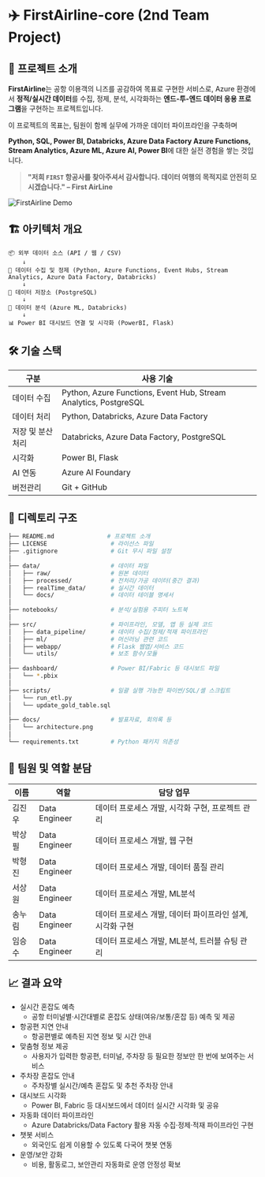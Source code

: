 # ✈️ FirstAirline-core (2nd Team Project)
## 🌊 프로젝트 소개

**FirstAirline**는 공항 이용객의 니즈를 공감하여 목표로 구현한 서비스로, Azure 환경에서 **정적/실시간 데이터**를 수집, 정제, 분석, 시각화하는 **엔드-투-엔드 데이터 응용 프로그램**을 구현하는 프로젝트입니다.

이 프로젝트의 목표는, 팀원이 함께 실무에 가까운 데이터 파이프라인을 구축하며  

**Python, SQL, Power BI, Databricks, Azure Data Factory Azure Functions, Stream Analytics, Azure ML, Azure AI, Power BI**에 대한 실전 경험을 쌓는 것입니다.


> **"저희 `FIRST` 항공사를 찾아주셔서 감사합니다. 데이터 여행의 목적지로 안전히 모시겠습니다." – First AirLine**

![FirstAirline Demo](images/firstairline_demo.png)

## 🏗️ 아키텍처 개요

```plaintext
📦 외부 데이터 소스 (API / 웹 / CSV)
    ↓
🐍 데이터 수집 및 정제 (Python, Azure Functions, Event Hubs, Stream Analytics, Azure Data Factory, Databricks)
    ↓
💾 데이터 저장소 (PostgreSQL)
    ↓
🧠 데이터 분석 (Azure ML, Databricks) 
    ↓
📊 Power BI 대시보드 연결 및 시각화 (PowerBI, Flask)
```

## 🛠️ 기술 스택

| 구분           | 사용 기술                                       |
|---------------|--------------------------------------------------|
| 데이터 수집     | Python, Azure Functions, Event Hub, Stream Analytics, PostgreSQL  |
| 데이터 처리     | Python, Databricks, Azure Data Factory             |
| 저장 및 분산처리 | Databricks, Azure Data Factory, PostgreSQL                |
| 시각화         | Power BI, Flask                                       |
| AI 연동        | Azure AI Foundary                                |
| 버전관리       | Git + GitHub                                   |

## 📁 디렉토리 구조
``` bash
├── README.md               # 프로젝트 소개
├── LICENSE                  # 라이선스 파일
├── .gitignore               # Git 무시 파일 설정
│
├── data/                    # 데이터 파일
│   ├── raw/                 # 원본 데이터
│   ├── processed/           # 전처리/가공 데이터(중간 결과)
│   ├── realTime_data/       # 실시간 데이터
│   └── docs/                # 데이터 테이블 명세서 
│
├── notebooks/               # 분석/실험용 주피터 노트북
│
├── src/                     # 파이프라인, 모델, 앱 등 실제 코드
│   ├── data_pipeline/       # 데이터 수집/정제/적재 파이프라인
│   ├── ml/                  # 머신러닝 관련 코드
│   ├── webapp/              # Flask 웹앱/서비스 코드
│   └── utils/               # 보조 함수/모듈
│
├── dashboard/               # Power BI/Fabric 등 대시보드 파일
│   └── *.pbix
│
├── scripts/                 # 일괄 실행 가능한 파이썬/SQL/셸 스크립트
│   └── run_etl.py
│   └── update_gold_table.sql
│
├── docs/                    # 발표자료, 회의록 등
│   └── architecture.png
│
└── requirements.txt         # Python 패키지 의존성
```

## 👥 팀원 및 역할 분담

| 이름 | 역할            | 담당 업무                                  |
|------|-----------------|--------------------------------------------|
| 김진우   | Data Engineer  |  데이터 프로세스 개발, 시각화 구현, 프로젝트 관리               |
| 박상필   | Data Engineer   |   데이터 프로세스 개발, 웹 구현           |
| 박형진    | Data Engineer         |  데이터 프로세스 개발, 데이터 품질 관리             |
| 서상원    | Data Engineer    |   데이터 프로세스 개발, ML분석                 |
| 송누림    | Data Engineer         |  데이터 프로세스 개발, 데이터 파이프라인 설계, 시각화 구현          |
| 임승수    | Data Engineer         |   데이터 프로세스 개발, ML분석, 트러블 슈팅 관리               |


## 📈 결과 요약
- 실시간 혼잡도 예측
    - 공항 터미널별·시간대별로 혼잡도 상태(여유/보통/혼잡 등) 예측 및 제공
- 항공편 지연 안내
    - 항공편별로 예측된 지연 정보 및 시간 안내
- 맞춤형 정보 제공
    - 사용자가 입력한 항공편, 터미널, 주차장 등 필요한 정보만 한 번에 보여주는 서비스
- 주차장 혼잡도 안내
    - 주차장별 실시간/예측 혼잡도 및 추천 주차장 안내
- 대시보드 시각화
    - Power BI, Fabric 등 대시보드에서 데이터 실시간 시각화 및 공유
- 자동화 데이터 파이프라인
    - Azure Databricks/Data Factory 활용 자동 수집·정제·적재 파이프라인 구현
- 챗봇 서비스
    - 외국인도 쉽게 이용할 수 있도록 다국어 챗봇 연동
- 운영/보안 강화
    - 비용, 활동로그, 보안관리 자동화로 운영 안정성 확보

